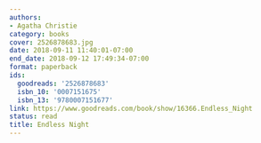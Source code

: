 ```yaml
---
authors:
- Agatha Christie
category: books
cover: 2526878683.jpg
date: 2018-09-11 11:40:01-07:00
end_date: 2018-09-12 17:49:34-07:00
format: paperback
ids:
  goodreads: '2526878683'
  isbn_10: '0007151675'
  isbn_13: '9780007151677'
link: https://www.goodreads.com/book/show/16366.Endless_Night
status: read
title: Endless Night
---
```

